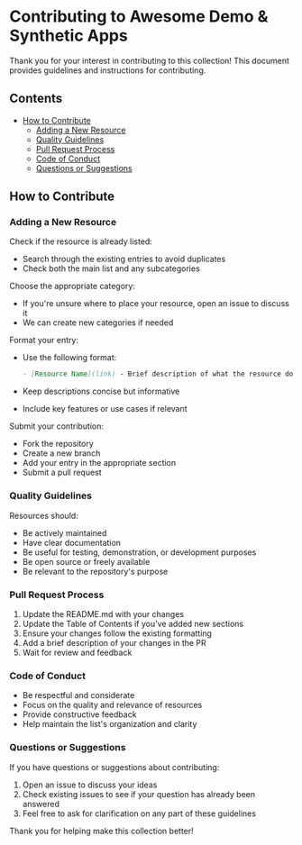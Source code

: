 # Contributing to Awesome Demo & Synthetic Apps

Thank you for your interest in contributing to this collection! This document provides guidelines and instructions for contributing.

## Contents

- [How to Contribute](#how-to-contribute)
  - [Adding a New Resource](#adding-a-new-resource)
  - [Quality Guidelines](#quality-guidelines)
  - [Pull Request Process](#pull-request-process)
  - [Code of Conduct](#code-of-conduct)
  - [Questions or Suggestions](#questions-or-suggestions)

## How to Contribute

### Adding a New Resource

Check if the resource is already listed:

- Search through the existing entries to avoid duplicates
- Check both the main list and any subcategories

Choose the appropriate category:

- If you're unsure where to place your resource, open an issue to discuss it
- We can create new categories if needed

Format your entry:

- Use the following format:

  ```markdown
  - [Resource Name](link) - Brief description of what the resource does and why it's useful.
  ```

- Keep descriptions concise but informative
- Include key features or use cases if relevant

Submit your contribution:

- Fork the repository
- Create a new branch
- Add your entry in the appropriate section
- Submit a pull request

### Quality Guidelines

Resources should:

- Be actively maintained
- Have clear documentation
- Be useful for testing, demonstration, or development purposes
- Be open source or freely available
- Be relevant to the repository's purpose

### Pull Request Process

1. Update the README.md with your changes
2. Update the Table of Contents if you've added new sections
3. Ensure your changes follow the existing formatting
4. Add a brief description of your changes in the PR
5. Wait for review and feedback

### Code of Conduct

- Be respectful and considerate
- Focus on the quality and relevance of resources
- Provide constructive feedback
- Help maintain the list's organization and clarity

### Questions or Suggestions

If you have questions or suggestions about contributing:

1. Open an issue to discuss your ideas
2. Check existing issues to see if your question has already been answered
3. Feel free to ask for clarification on any part of these guidelines

Thank you for helping make this collection better!
